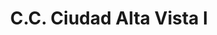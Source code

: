 ---
title: "C.C. Ciudad Alta Vista I"
url: /ciudad-guayana-puerto-ordaz/c-c-ciudad-alta-vista-i/
shop: Einkaufszentrum
---